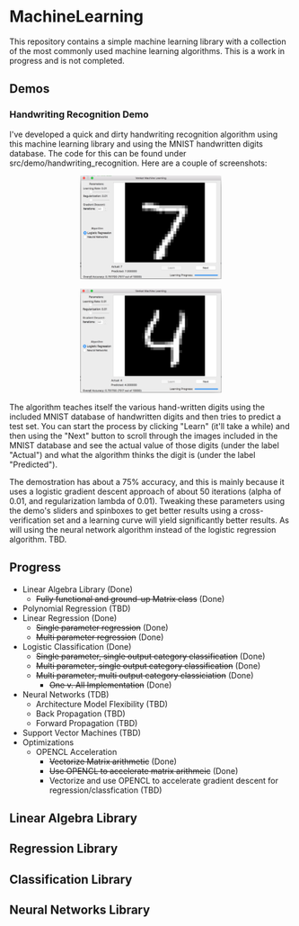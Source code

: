# MachineLearning

This repository contains a simple machine learning library with a collection of the most commonly used machine learning algorithms. This is a work in progress and is not completed.
## Demos
### Handwriting Recognition Demo
I've developed a quick and dirty handwriting recognition algorithm using this machine learning library and using the MNIST handwritten digits database. The code for this can be found under src/demo/handwriting_recognition. Here are a couple of screenshots:

<p align="center">
<img src="https://github.com/Alishahryar1/Library-for-Machine-Learning-and-Linear-Algebra/blob/main/src/demo/handwriting_recognition/screenshots/digit7.png" alt="Digit 7 Prediction" width="50%" height="50%"/>
</p>

<p align="center">
<img src="https://github.com/Alishahryar1/Library-for-Machine-Learning-and-Linear-Algebra/blob/main/src/demo/handwriting_recognition/screenshots/digit4.png" alt="Digit 4 Prediction" width="50%" height="50%"/>
</p>
<p>
The algorithm teaches itself the various hand-written digits using the included MNIST database of handwritten digits and then tries to predict a test set. You can start the process by clicking "Learn" (it'll take a while) and then using the "Next" button to scroll through the images included in the MNIST database and see the actual value of those digits (under the label "Actual") and what the algorithm thinks the digit is (under the label "Predicted").
</p>
<p>
The demostration has about a 75% accuracy, and this is mainly because it uses a logistic gradient descent approach of about 50 iterations (alpha of 0.01, and regularization lambda of 0.01). Tweaking these parameters using the demo's sliders and spinboxes to get better results using a cross-verification set and a learning curve will yield significantly better results. As will using the neural network algorithm instead of the logistic regression algorithm. TBD.
</p>

## Progress
* Linear Algebra Library (Done)
  * ~~Fully functional and ground-up Matrix class~~ (Done)
* Polynomial Regression (TBD)
* Linear Regression (Done)
  * ~~Single parameter regression~~ (Done)
  * ~~Multi parameter regression~~ (Done)
* Logistic Classification (Done)
  * ~~Single parameter, single output category classification~~ (Done)
  * ~~Multi parameter, single output category classification~~ (Done)
  * ~~Multi parameter, multi output category classiciation~~ (Done)
    * ~~One v. All Implementation~~ (Done)
* Neural Networks (TDB)
  * Architecture Model Flexibility (TBD)
  * Back Propagation (TBD)
  * Forward Propagation (TBD)
* Support Vector Machines (TBD)
* Optimizations
  * OPENCL Acceleration
    * ~~Vectorize Matrix arithmetic~~ (Done)
    * ~~Use OPENCL to accelerate matrix arithmeic~~ (Done)
    * Vectorize and use OPENCL to accelerate gradient descent for regression/classfication (TBD)


## Linear Algebra Library
## Regression Library
## Classification Library
## Neural Networks Library
